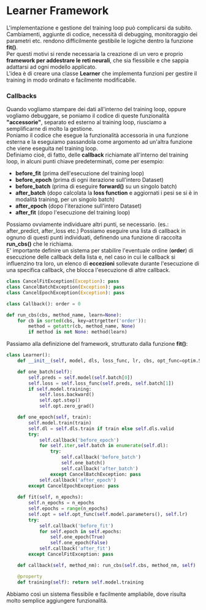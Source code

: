 # Learner Framework

L'implementazione e gestione del training loop può complicarsi da subito. Cambiamenti, aggiunte di codice, necessità di debugging, monitoraggio dei parametri etc. rendono difficilmente gestibile le logiche dentro la funzione **fit()**.  
Per questi motivi si rende necessaria la creazione di un vero e proprio **framework per addestrare le reti neurali**, che sia flessibile e che sappia adattarsi ad ogni modello  applicato.  
L'idea è di creare una classe **Learner** che implementa funzioni per gestire il training in modo ordinato e facilmente modificabile.  

### Callbacks
Quando vogliamo stampare dei dati all'interno del training loop, oppure vogliamo debuggare, se poniamo il codice di queste funzionalità **"accessorie"**, separato ed esterno al training loop, riusciamo a semplificarne di molto la gestione.  
Poniamo il codice che esegue la funzionalità accessoria in una funzione esterna e la eseguiamo passandola come argomento ad un'altra funzione che viene eseguita nel training loop.  
Definiamo cioè, di fatto, delle **callback** richiamate all'interno del training loop, in alcuni punti chiave predeterminati, come per esempio:

* **before_fit** (prima dell'esecuzione del training loop)
* **before_epoch** (prima di ogni iterazione sull'intero Dataset)
* **before_batch** (prima di eseguire **forward()** su un singolo batch)
* **after_batch** (dopo calcolata la **loss function** e aggiornati i pesi se si è in modalità training, per un singolo batch)
* **after_epoch** (dopo l'iterazione sull'intero Dataset)
* **after_fit** (dopo l'esecuzione del training loop)

Possiamo ovviamente individuare altri punti, se necessario. (es.: after_predict, after_loss etc.)
Possiamo eseguire una lista di callback in ognuno di questi punti individuati, definendo una funzione di raccolta **run_cbs()** che le richiama.  
E' importante definire un sistema per stabilire l'eventuale ordine (**order**) di esecuzione delle callback della lista e, nel caso in cui le callback si influenzino tra loro, un elenco di **eccezioni** sollevate durante l'esecuzione di una specifica callback, che blocca l'esecuzione di altre callback.

```py
class CancelFitException(Exception): pass
class CancelBatchException(Exception): pass
class CancelEpochException(Exception): pass

class Callback(): order = 0

def run_cbs(cbs, method_name, learn=None):
    for cb in sorted(cbs, key=attrgetter('order')):
        method = getattr(cb, method_name, None)
        if method is not None: method(learn)
```

Passiamo alla definizione del framework, strutturato dalla funzione **fit()**:

```py
class Learner():
    def __init__(self, model, dls, loss_func, lr, cbs, opt_func=optim.SGD): fc.store_attr()

    def one_batch(self):
        self.preds = self.model(self.batch[0])
        self.loss = self.loss_func(self.preds, self.batch[1])
        if self.model.training:
            self.loss.backward()
            self.opt.step()
            self.opt.zero_grad()

    def one_epoch(self, train):
        self.model.train(train)
        self.dl = self.dls.train if train else self.dls.valid
        try:
            self.callback('before_epoch')
            for self.iter,self.batch in enumerate(self.dl):
                try:
                    self.callback('before_batch')
                    self.one_batch()
                    self.callback('after_batch')
                except CancelBatchException: pass
            self.callback('after_epoch')
        except CancelEpochException: pass
    
    def fit(self, n_epochs):
        self.n_epochs = n_epochs
        self.epochs = range(n_epochs)
        self.opt = self.opt_func(self.model.parameters(), self.lr)
        try:
            self.callback('before_fit')
            for self.epoch in self.epochs:
                self.one_epoch(True)
                self.one_epoch(False)
            self.callback('after_fit')
        except CancelFitException: pass

    def callback(self, method_nm): run_cbs(self.cbs, method_nm, self)

    @property
    def training(self): return self.model.training
```


Abbiamo così un sistema flessibile e facilmente ampliabile, dove risulta molto semplice aggiungere funzionalità.
